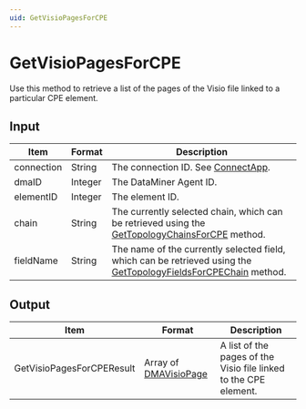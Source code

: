 ```yaml
---
uid: GetVisioPagesForCPE
---
```


# GetVisioPagesForCPE

Use this method to retrieve a list of the pages of the Visio file linked to a particular CPE element.

## Input

| Item | Format | Description |
|--|--|--|
| connection | String | The connection ID. See [ConnectApp](xref:ConnectApp). |
| dmaID | Integer | The DataMiner Agent ID. |
| elementID | Integer | The element ID. |
| chain | String | The currently selected chain, which can be retrieved using the [GetTopologyChainsForCPE](xref:GetTopologyChainsForCPE) method. |
| fieldName | String | The name of the currently selected field, which can be retrieved using the [GetTopologyFieldsForCPEChain](xref:GetTopologyFieldsForCPEChain) method. |

## Output

| Item | Format | Description |
|--|--|--|
| GetVisioPagesForCPEResult | Array of [DMAVisioPage](xref:DMAVisioPage) | A list of the pages of the Visio file linked to the CPE element. |
